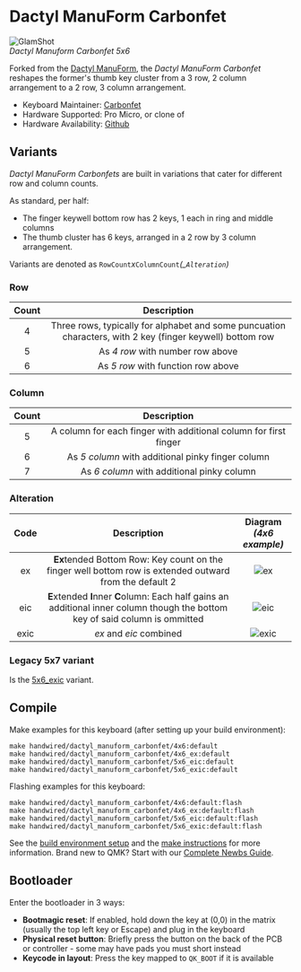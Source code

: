 # Dactyl ManuForm Carbonfet

![GlamShot](https://i.imgur.com/0ugz1C9h.jpg)  
*Dactyl Manuform Carbonfet 5x6*

Forked from the [Dactyl ManuForm](/keyboards/handwired/dactyl_manuform), the *Dactyl ManuForm Carbonfet* reshapes the former's thumb key cluster from a 3 row, 2 column arrangement to a 2 row, 3 column arrangement.

* Keyboard Maintainer: [Carbonfet](https://github.com/carbonfet)
* Hardware Supported: Pro Micro, or clone of
* Hardware Availability: [Github](https://github.com/carbonfet/dactyl-manuform)

## Variants

*Dactyl ManuForm Carbonfets* are built in variations that cater for different row and column counts.  

As standard, per half: 
- The finger keywell bottom row has 2 keys, 1 each in ring and middle columns
- The thumb cluster has 6 keys, arranged in a 2 row by 3 column arrangement. 

Variants are denoted as `RowCount`*x*`ColumnCount`*(_`Alteration`)*

### Row
| Count | Description |
| :---: | :---: |
| 4 | Three rows, typically for alphabet and some puncuation characters, with 2 key (finger keywell) bottom row |
| 5 | As *4 row* with number row above |
| 6 | As *5 row* with function row above |

### Column
| Count | Description |
| :---: | :---: |
| 5 | A column for each finger with additional column for first finger |  
| 6 | As *5 column* with additional pinky finger column |
| 7 | As *6 column* with additional pinky column |  

### Alteration
| Code | Description | Diagram </br> *(4x6 example)* |
| :---: | :---: | :---: | 
| ex | **Ex**tended Bottom Row: Key count on the finger well bottom row is extended outward from the default 2 |  ![ex](https://i.imgur.com/ifhDa7Zh.png) |
| eic | **E**xtended **I**nner **C**olumn: Each half gains an additional inner column though the bottom key of said column is ommitted | ![eic](https://i.imgur.com/stuHtsXh.png) |
| exic | *ex* and *eic* combined | ![exic](https://i.imgur.com/t37nF0uh.png) |

### Legacy 5x7 variant

Is the [5x6_exic](./5x6_exic/) variant.

## Compile

Make examples for this keyboard (after setting up your build environment):

    make handwired/dactyl_manuform_carbonfet/4x6:default
    make handwired/dactyl_manuform_carbonfet/4x6_ex:default
    make handwired/dactyl_manuform_carbonfet/5x6_eic:default
    make handwired/dactyl_manuform_carbonfet/5x6_exic:default

Flashing examples for this keyboard:

    make handwired/dactyl_manuform_carbonfet/4x6:default:flash
    make handwired/dactyl_manuform_carbonfet/4x6_ex:default:flash
    make handwired/dactyl_manuform_carbonfet/5x6_eic:default:flash
    make handwired/dactyl_manuform_carbonfet/5x6_exic:default:flash

See the [build environment setup](https://docs.qmk.fm/#/getting_started_build_tools) and the [make instructions](https://docs.qmk.fm/#/getting_started_make_guide) for more information. Brand new to QMK? Start with our [Complete Newbs Guide](https://docs.qmk.fm/#/newbs).

## Bootloader

Enter the bootloader in 3 ways:

* **Bootmagic reset**: If enabled, hold down the key at (0,0) in the matrix (usually the top left key or Escape) and plug in the keyboard
* **Physical reset button**: Briefly press the button on the back of the PCB or controller - some may have pads you must short instead
* **Keycode in layout**: Press the key mapped to `QK_BOOT` if it is available
